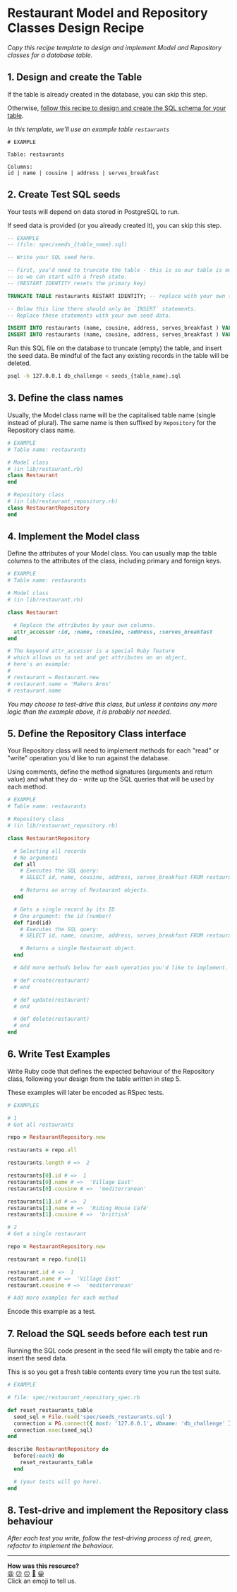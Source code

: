 # Restaurant Model and Repository Classes Design Recipe

_Copy this recipe template to design and implement Model and Repository classes for a database table._

## 1. Design and create the Table

If the table is already created in the database, you can skip this step.

Otherwise, [follow this recipe to design and create the SQL schema for your table](./single_table_design_recipe_template.md).

*In this template, we'll use an example table `restaurants`*

```
# EXAMPLE

Table: restaurants

Columns:
id | name | cousine | address | serves_breakfast 
```

## 2. Create Test SQL seeds

Your tests will depend on data stored in PostgreSQL to run.

If seed data is provided (or you already created it), you can skip this step.

```sql
-- EXAMPLE
-- (file: spec/seeds_{table_name}.sql)

-- Write your SQL seed here. 

-- First, you'd need to truncate the table - this is so our table is emptied between each test run,
-- so we can start with a fresh state.
-- (RESTART IDENTITY resets the primary key)

TRUNCATE TABLE restaurants RESTART IDENTITY; -- replace with your own table name.

-- Below this line there should only be `INSERT` statements.
-- Replace these statements with your own seed data.

INSERT INTO restaurants (name, cousine, address, serves_breakfast ) VALUES ('Village East', 'mediterranean', '118-120 Bermondsey Street, London SE4 8SE', true);
INSERT INTO restaurants (name, cousine, address, serves_breakfast ) VALUES ('Riding House Café', 'mediterranean', '4 Victoria Square, Victoria, London WE4 2RC', true);
```

Run this SQL file on the database to truncate (empty) the table, and insert the seed data. Be mindful of the fact any existing records in the table will be deleted.

```bash
psql -h 127.0.0.1 db_challenge < seeds_{table_name}.sql
```

## 3. Define the class names

Usually, the Model class name will be the capitalised table name (single instead of plural). The same name is then suffixed by `Repository` for the Repository class name.

```ruby
# EXAMPLE
# Table name: restaurants

# Model class
# (in lib/restaurant.rb)
class Restaurant
end

# Repository class
# (in lib/restaurant_repository.rb)
class RestaurantRepository
end
```

## 4. Implement the Model class

Define the attributes of your Model class. You can usually map the table columns to the attributes of the class, including primary and foreign keys.

```ruby
# EXAMPLE
# Table name: restaurants

# Model class
# (in lib/restaurant.rb)

class Restaurant

  # Replace the attributes by your own columns.
  attr_accessor :id, :name, :cousine, :address, :serves_breakfast
end

# The keyword attr_accessor is a special Ruby feature
# which allows us to set and get attributes on an object,
# here's an example:
#
# restaurant = Restaurant.new
# restaurant.name = 'Makers Arms'
# restaurant.name
```

*You may choose to test-drive this class, but unless it contains any more logic than the example above, it is probably not needed.*

## 5. Define the Repository Class interface

Your Repository class will need to implement methods for each "read" or "write" operation you'd like to run against the database.

Using comments, define the method signatures (arguments and return value) and what they do - write up the SQL queries that will be used by each method.

```ruby
# EXAMPLE
# Table name: restaurants

# Repository class
# (in lib/restaurant_repository.rb)

class RestaurantRepository

  # Selecting all records
  # No arguments
  def all
    # Executes the SQL query:
    # SELECT id, name, cousine, address, serves_breakfast FROM restaurants;

    # Returns an array of Restaurant objects.
  end

  # Gets a single record by its ID
  # One argument: the id (number)
  def find(id)
    # Executes the SQL query:
    # SELECT id, name, cousine, address, serves_breakfast FROM restaurants WHERE id = $1;

    # Returns a single Restaurant object.
  end

  # Add more methods below for each operation you'd like to implement.

  # def create(restaurant)
  # end

  # def update(restaurant)
  # end

  # def delete(restaurant)
  # end
end
```

## 6. Write Test Examples

Write Ruby code that defines the expected behaviour of the Repository class, following your design from the table written in step 5.

These examples will later be encoded as RSpec tests.

```ruby
# EXAMPLES

# 1
# Get all restaurants

repo = RestaurantRepository.new

restaurants = repo.all

restaurants.length # =>  2

restaurants[0].id # =>  1
restaurants[0].name # =>  'Village East'
restaurants[0].cousine # =>  'mediterranean'

restaurants[1].id # =>  2
restaurants[1].name # =>  'Riding House Café'
restaurants[1].cousine # =>  'brittish'

# 2
# Get a single restaurant

repo = RestaurantRepository.new

restaurant = repo.find(1)

restaurant.id # =>  1
restaurant.name # =>  'Village East'
restaurant.cousine # =>  'mediterranean'

# Add more examples for each method
```

Encode this example as a test.

## 7. Reload the SQL seeds before each test run

Running the SQL code present in the seed file will empty the table and re-insert the seed data.

This is so you get a fresh table contents every time you run the test suite.

```ruby
# EXAMPLE

# file: spec/restaurant_repository_spec.rb

def reset_restaurants_table
  seed_sql = File.read('spec/seeds_restaurants.sql')
  connection = PG.connect({ host: '127.0.0.1', dbname: 'db_challenge' })
  connection.exec(seed_sql)
end

describe RestaurantRepository do
  before(:each) do 
    reset_restaurants_table
  end

  # (your tests will go here).
end
```

## 8. Test-drive and implement the Repository class behaviour

_After each test you write, follow the test-driving process of red, green, refactor to implement the behaviour._

<!-- BEGIN GENERATED SECTION DO NOT EDIT -->

---

**How was this resource?**  
[😫](https://airtable.com/shrUJ3t7KLMqVRFKR?prefill_Repository=makersacademy%2Fdatabases&prefill_File=resources%2Frepository_class_recipe_template.md&prefill_Sentiment=😫) [😕](https://airtable.com/shrUJ3t7KLMqVRFKR?prefill_Repository=makersacademy%2Fdatabases&prefill_File=resources%2Frepository_class_recipe_template.md&prefill_Sentiment=😕) [😐](https://airtable.com/shrUJ3t7KLMqVRFKR?prefill_Repository=makersacademy%2Fdatabases&prefill_File=resources%2Frepository_class_recipe_template.md&prefill_Sentiment=😐) [🙂](https://airtable.com/shrUJ3t7KLMqVRFKR?prefill_Repository=makersacademy%2Fdatabases&prefill_File=resources%2Frepository_class_recipe_template.md&prefill_Sentiment=🙂) [😀](https://airtable.com/shrUJ3t7KLMqVRFKR?prefill_Repository=makersacademy%2Fdatabases&prefill_File=resources%2Frepository_class_recipe_template.md&prefill_Sentiment=😀)  
Click an emoji to tell us.

<!-- END GENERATED SECTION DO NOT EDIT -->
